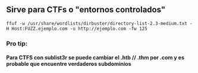 ## Sirve para CTFs o "entornos controlados"

```
ffuf -w /usr/share/wordlists/dirbuster/directory-list-2.3-medium.txt -H Host:FUZZ.ejemplo.com -u http://ejemplo.com -fw 125
```

### Pro tip:
#### Para CTFS con sublist3r se puede cambiar el .htb // .thm por .com y es probable que encuentre verdaderos subdominios